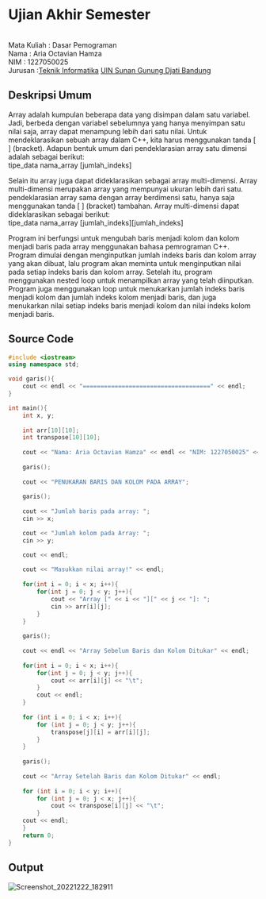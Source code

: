 # Ujian Akhir Semester 
<br>Mata Kuliah 	: Dasar Pemograman
<br> Nama		: Aria Octavian Hamza
<br>NIM		:	1227050025
<br>Jurusan		:[Teknik Informatika](http://if.uinsgd.ac.id/) [UIN Sunan Gunung Djati Bandung](https://uinsgd.ac.id/) 

## Deskripsi Umum
Array adalah kumpulan beberapa data yang disimpan dalam satu variabel. Jadi, berbeda dengan variabel sebelumnya yang hanya menyimpan 
satu nilai saja, array dapat menampung lebih dari satu nilai. Untuk mendeklarasikan sebuah array dalam C++, kita harus menggunakan tanda [ ] 
(bracket). Adapun bentuk umum dari pendeklarasian array satu dimensi adalah sebagai berikut:<br>
tipe_data nama_array [jumlah_indeks]<br>

Selain itu array juga dapat dideklarasikan sebagai array multi-dimensi. Array multi-dimensi merupakan array yang mempunyai ukuran lebih dari 
satu. pendeklarasian array sama dengan array berdimensi satu, hanya saja menggunakan tanda [ ] (bracket) tambahan. Array multi-dimensi 
dapat dideklarasikan sebagai berikut:<br>
tipe_data nama_array [jumlah_indeks][jumlah_indeks]<br>

Program ini berfungsi untuk mengubah baris menjadi kolom dan kolom menjadi baris pada array menggunakan bahasa pemrograman C++. 
Program dimulai dengan menginputkan jumlah indeks baris dan kolom array yang akan dibuat, lalu program akan meminta untuk 
menginputkan nilai pada setiap indeks baris dan kolom array. Setelah itu, program menggunakan nested loop untuk menampilkan array yang 
telah diinputkan. Program juga menggunakan loop untuk menukarkan jumlah indeks baris menjadi kolom dan jumlah indeks kolom menjadi 
baris, dan juga menukarkan nilai setiap indeks baris menjadi kolom dan nilai indeks kolom menjadi baris.


## Source Code
```cpp
#include <iostream>
using namespace std;

void garis(){
	cout << endl << "====================================" << endl;
}

int main(){
	int x, y;
	
	int arr[10][10];
	int transpose[10][10];
	
	cout << "Nama: Aria Octavian Hamza" << endl << "NIM: 1227050025" << endl;
	
	garis();
	
	cout << "PENUKARAN BARIS DAN KOLOM PADA ARRAY";
	
	garis();
	
	cout << "Jumlah baris pada array: ";
	cin >> x;

	cout << "Jumlah kolom pada Array: ";
	cin >> y;

	cout << endl;
	
	cout << "Masukkan nilai array!" << endl;
		
	for(int i = 0; i < x; i++){
		for(int j = 0; j < y; j++){
			cout << "Array [" << i << "][" << j << "]: ";
			cin >> arr[i][j];
		}
	}
	
	garis();
	
	cout << endl << "Array Sebelum Baris dan Kolom Ditukar" << endl;
	
	for(int i = 0; i < x; i++){
		for(int j = 0; j < y; j++){
			cout << arr[i][j] << "\t";
		}
		cout << endl;
	}
	
	for (int i = 0; i < x; i++){
	    for (int j = 0; j < y; j++){
	    	transpose[j][i] = arr[i][j];
	    }
	}
	
	garis();
	
	cout << "Array Setelah Baris dan Kolom Ditukar" << endl;
	
	for (int i = 0; i < y; i++){
		for (int j = 0; j < x; j++){
			cout << transpose[i][j] << "\t";
    	}
    cout << endl;
	}
	return 0;
}
```

## Output
![Screenshot_20221222_182911](https://user-images.githubusercontent.com/79699603/209125362-24f23512-7998-4bd1-8b64-15073d740a6c.png)
